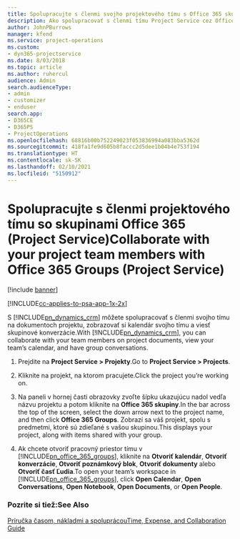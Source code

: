 ```yaml
---
title: Spolupracujte s členmi svojho projektového tímu s Office 365 skupinami
description: Ako spolupracovať s členmi tímu Project Service cez Office 365 Skupiny
author: JohnPBurrows
manager: kfend
ms.service: project-operations
ms.custom:
- dyn365-projectservice
ms.date: 8/03/2018
ms.topic: article
ms.author: ruhercul
audience: Admin
search.audienceType:
- admin
- customizer
- enduser
search.app:
- D365CE
- D365PS
- ProjectOperations
ms.openlocfilehash: 68816b00b752249023f053836994a083bba5362d
ms.sourcegitcommit: 418fa1fe9d605b8faccc2d5dee1b04b4e753f194
ms.translationtype: HT
ms.contentlocale: sk-SK
ms.lasthandoff: 02/10/2021
ms.locfileid: "5150912"
---
```

# <a name="collaborate-with-your-project-team-members-with-office-365-groups-project-service"></a><span data-ttu-id="14214-103">Spolupracujte s členmi projektového tímu so skupinami Office 365 (Project Service)</span><span class="sxs-lookup"><span data-stu-id="14214-103">Collaborate with your project team members with Office 365 Groups (Project Service)</span></span>

[!include [banner](../includes/psa-now-project-operations.md)]

[!INCLUDE[cc-applies-to-psa-app-1x-2x](../includes/cc-applies-to-psa-app-1x-2x.md)]

<span data-ttu-id="14214-104">S [!INCLUDE[pn_dynamics_crm](../includes/pn-dynamics-crm.md)] môžete spolupracovať s členmi svojho tímu na dokumentoch projektu, zobrazovať si kalendár svojho tímu a viesť skupinové konverzácie.</span><span class="sxs-lookup"><span data-stu-id="14214-104">With [!INCLUDE[pn_dynamics_crm](../includes/pn-dynamics-crm.md)], you can collaborate with your team members on project documents, view your team’s calendar, and have group conversations.</span></span>  
  
1. <span data-ttu-id="14214-105">Prejdite na **Project Service > Projekty**.</span><span class="sxs-lookup"><span data-stu-id="14214-105">Go to **Project Service > Projects**.</span></span>  
  
2. <span data-ttu-id="14214-106">Kliknite na projekt, na ktorom pracujete.</span><span class="sxs-lookup"><span data-stu-id="14214-106">Click the project you’re working on.</span></span>  
  
3. <span data-ttu-id="14214-107">Na paneli v hornej časti obrazovky zvoľte šípku ukazujúcu nadol vedľa názvu projektu a potom kliknite na **Office 365 skupiny**.</span><span class="sxs-lookup"><span data-stu-id="14214-107">In the bar across the top of the screen, select the down arrow next to the project name, and then click **Office 365 Groups**.</span></span> <span data-ttu-id="14214-108">Zobrazí sa váš projekt, spolu s predmetmi, ktoré sú zdieľané s vašou skupinou.</span><span class="sxs-lookup"><span data-stu-id="14214-108">This displays your project, along with items shared with your group.</span></span>  
  
4. <span data-ttu-id="14214-109">Ak chcete otvoriť pracovný priestor tímu v [!INCLUDE[pn_office_365_groups](../includes/pn-office-365-groups.md)], kliknite na **Otvoriť kalendár**, **Otvoriť konverzácie**, **Otvoriť poznámkový blok**, **Otvoriť dokumenty** alebo **Otvoriť časť Ľudia**.</span><span class="sxs-lookup"><span data-stu-id="14214-109">To open your team’s workspace in [!INCLUDE[pn_office_365_groups](../includes/pn-office-365-groups.md)], click **Open Calendar**, **Open Conversations**, **Open Notebook**, **Open Documents**, or **Open People**.</span></span>  
  
### <a name="see-also"></a><span data-ttu-id="14214-110">Pozrite si tiež:</span><span class="sxs-lookup"><span data-stu-id="14214-110">See Also</span></span>  
 [<span data-ttu-id="14214-111">Príručka časom, nákladmi a spoluprácou</span><span class="sxs-lookup"><span data-stu-id="14214-111">Time, Expense, and Collaboration Guide</span></span>](../psa/time-expense-collaboration-guide.md)

